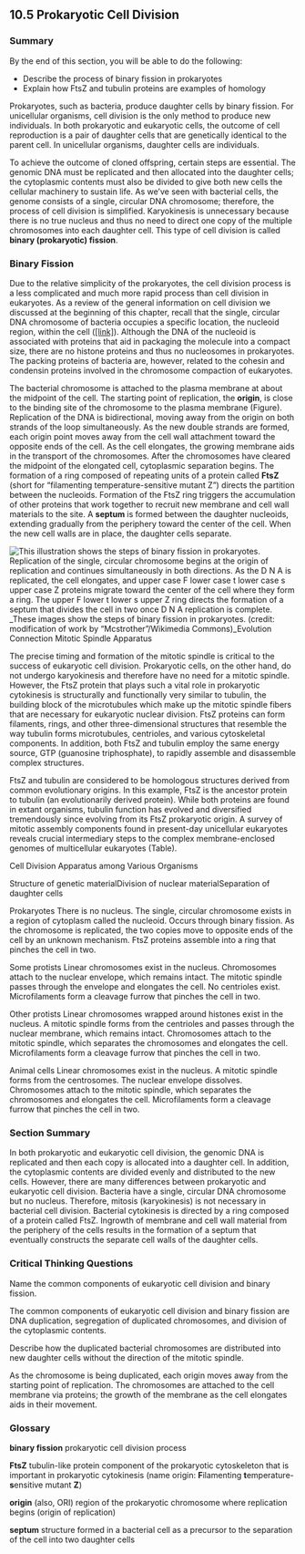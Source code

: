 ##  10.5 Prokaryotic Cell Division 

### Summary

By the end of this section, you will be able to do the following: 

  - Describe the process of binary fission in prokaryotes
  - Explain how FtsZ and tubulin proteins are examples of homology

Prokaryotes, such as bacteria, produce daughter cells by binary fission. For unicellular organisms, cell division is the only method to produce new individuals. In both prokaryotic and eukaryotic cells, the outcome of cell reproduction is a pair of daughter cells that are genetically identical to the parent cell. In unicellular organisms, daughter cells are individuals.

To achieve the outcome of cloned offspring, certain steps are essential. The genomic DNA must be replicated and then allocated into the daughter cells; the cytoplasmic contents must also be divided to give both new cells the cellular machinery to sustain life. As we’ve seen with bacterial cells, the genome consists of a single, circular DNA chromosome; therefore, the process of cell division is simplified. Karyokinesis is unnecessary because there is no true nucleus and thus no need to direct one copy of the multiple chromosomes into each daughter cell. This type of cell division is called **binary (prokaryotic) fission**.

### Binary Fission

Due to the relative simplicity of the prokaryotes, the cell division process is a less complicated and much more rapid process than cell division in eukaryotes. As a review of the general information on cell division we discussed at the beginning of this chapter, recall that the single, circular DNA chromosome of bacteria occupies a specific location, the nucleoid region, within the cell ([[link]][1]). Although the DNA of the nucleoid is associated with proteins that aid in packaging the molecule into a compact size, there are no histone proteins and thus no nucleosomes in prokaryotes. The packing proteins of bacteria are, however, related to the cohesin and condensin proteins involved in the chromosome compaction of eukaryotes.

The bacterial chromosome is attached to the plasma membrane at about the midpoint of the cell. The starting point of replication, the **origin**, is close to the binding site of the chromosome to the plasma membrane (Figure). Replication of the DNA is bidirectional, moving away from the origin on both strands of the loop simultaneously. As the new double strands are formed, each origin point moves away from the cell wall attachment toward the opposite ends of the cell. As the cell elongates, the growing membrane aids in the transport of the chromosomes. After the chromosomes have cleared the midpoint of the elongated cell, cytoplasmic separation begins. The formation of a ring composed of repeating units of a protein called **FtsZ** (short for “filamenting temperature-sensitive mutant Z”) directs the partition between the nucleoids. Formation of the FtsZ ring triggers the accumulation of other proteins that work together to recruit new membrane and cell wall materials to the site. A **septum** is formed between the daughter nucleoids, extending gradually from the periphery toward the center of the cell. When the new cell walls are in place, the daughter cells separate.

![This illustration shows the steps of binary fission in prokaryotes. Replication of the single, circular chromosome begins at the origin of replication and continues simultaneously in both directions. As the D N A is replicated, the cell elongates, and upper case F lower case t lower case s upper case Z proteins migrate toward the center of the cell where they form a ring. The upper F lower t lower s upper Z ring directs the formation of a septum that divides the cell in two once D N A replication is complete.][2] _These images show the steps of binary fission in prokaryotes. (credit: modification of work by “Mcstrother”/Wikimedia Commons)_Evolution Connection Mitotic Spindle Apparatus 

The precise timing and formation of the mitotic spindle is critical to the success of eukaryotic cell division. Prokaryotic cells, on the other hand, do not undergo karyokinesis and therefore have no need for a mitotic spindle. However, the FtsZ protein that plays such a vital role in prokaryotic cytokinesis is structurally and functionally very similar to tubulin, the building block of the microtubules which make up the mitotic spindle fibers that are necessary for eukaryotic nuclear division. FtsZ proteins can form filaments, rings, and other three-dimensional structures that resemble the way tubulin forms microtubules, centrioles, and various cytoskeletal components. In addition, both FtsZ and tubulin employ the same energy source, GTP (guanosine triphosphate), to rapidly assemble and disassemble complex structures.

FtsZ and tubulin are considered to be homologous structures derived from common evolutionary origins. In this example, FtsZ is the ancestor protein to tubulin (an evolutionarily derived protein). While both proteins are found in extant organisms, tubulin function has evolved and diversified tremendously since evolving from its FtsZ prokaryotic origin. A survey of mitotic assembly components found in present-day unicellular eukaryotes reveals crucial intermediary steps to the complex membrane-enclosed genomes of multicellular eukaryotes (Table).

Cell Division Apparatus among Various Organisms

Structure of genetic materialDivision of nuclear materialSeparation of daughter cells

Prokaryotes
There is no nucleus. The single, circular chromosome exists in a region of cytoplasm called the nucleoid.
Occurs through binary fission. As the chromosome is replicated, the two copies move to opposite ends of the cell by an unknown mechanism.
FtsZ proteins assemble into a ring that pinches the cell in two.

Some protists
Linear chromosomes exist in the nucleus.
Chromosomes attach to the nuclear envelope, which remains intact. The mitotic spindle passes through the envelope and elongates the cell. No centrioles exist.
Microfilaments form a cleavage furrow that pinches the cell in two.

Other protists
Linear chromosomes wrapped around histones exist in the nucleus.
A mitotic spindle forms from the centrioles and passes through the nuclear membrane, which remains intact. Chromosomes attach to the mitotic spindle, which separates the chromosomes and elongates the cell.
Microfilaments form a cleavage furrow that pinches the cell in two.

Animal cells
Linear chromosomes exist in the nucleus.
A mitotic spindle forms from the centrosomes. The nuclear envelope dissolves. Chromosomes attach to the mitotic spindle, which separates the chromosomes and elongates the cell.
Microfilaments form a cleavage furrow that pinches the cell in two.

### Section Summary

In both prokaryotic and eukaryotic cell division, the genomic DNA is replicated and then each copy is allocated into a daughter cell. In addition, the cytoplasmic contents are divided evenly and distributed to the new cells. However, there are many differences between prokaryotic and eukaryotic cell division. Bacteria have a single, circular DNA chromosome but no nucleus. Therefore, mitosis (karyokinesis) is not necessary in bacterial cell division. Bacterial cytokinesis is directed by a ring composed of a protein called FtsZ. Ingrowth of membrane and cell wall material from the periphery of the cells results in the formation of a septum that eventually constructs the separate cell walls of the daughter cells.

### Critical Thinking Questions

Name the common components of eukaryotic cell division and binary fission.

The common components of eukaryotic cell division and binary fission are DNA duplication, segregation of duplicated chromosomes, and division of the cytoplasmic contents.

Describe how the duplicated bacterial chromosomes are distributed into new daughter cells without the direction of the mitotic spindle.

As the chromosome is being duplicated, each origin moves away from the starting point of replication. The chromosomes are attached to the cell membrane via proteins; the growth of the membrane as the cell elongates aids in their movement.

### Glossary

**binary fission** prokaryotic cell division process

**FtsZ** tubulin-like protein component of the prokaryotic cytoskeleton that is important in prokaryotic cytokinesis (name origin: **F**ilamenting **t**emperature-**s**ensitive mutant **Z**)

**origin** (also, ORI) region of the prokaryotic chromosome where replication begins (origin of replication)

**septum** structure formed in a bacterial cell as a precursor to the separation of the cell into two daughter cells

   [1]: /contents/8d50a0af-948b-4204-a71d-4826cba765b8@14.24:0db21da7-2d98-4eba-9914-e71af15b8dd9@10#fig-ch10_01_01
   [2]: https://cnx.org/resources/2ecc96cccd9188f30b4ccca31d7df4df37888342/Figure_10_05_01.jpg


